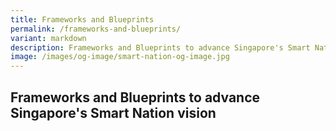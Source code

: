 ```yaml
---
title: Frameworks and Blueprints
permalink: /frameworks-and-blueprints/
variant: markdown
description: Frameworks and Blueprints to advance Singapore's Smart Nation vision.
image: /images/og-image/smart-nation-og-image.jpg
---
```

## Frameworks and Blueprints to advance Singapore's Smart Nation vision